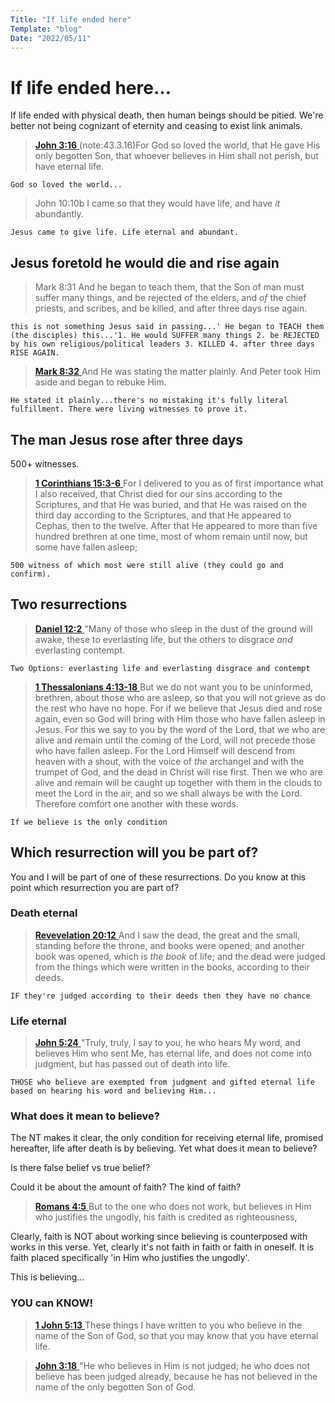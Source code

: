 ```yaml
---
Title: "If life ended here"
Template: "blog"
Date: "2022/05/11"
---
```


# If life ended here…

If life ended with physical death, then human beings should be pitied. We're better not being cognizant of eternity and ceasing to exist link animals. 

> [**John 3:16** ](verseid:43.3.16)(note:43.3.16)For God so loved the world, that He gave His only begotten Son, that whoever believes in Him shall not perish, but have eternal life.

`God so loved the world...`

> John 10:10b  I came so that they would have life, and have *it* abundantly.

`Jesus came to give life. Life eternal and abundant. `

## Jesus foretold he would die and rise again

>Mark 8:31 And he began to teach them, that the Son of man must suffer many things, and be rejected of the elders, and *of* the chief priests, and scribes, and be killed, and after three days rise again.

`this is not something Jesus said in passing...' He began to TEACH them (the disciples) this...'1. He would SUFFER many things 2. be REJECTED by his own religious/political leaders 3. KILLED 4. after three days RISE AGAIN. `

>[**Mark 8:32** ](verseid:41.8.32) And He was stating the matter plainly. And Peter took Him aside and began to rebuke Him.

`He stated it plainly...there's no mistaking it's fully literal fulfillment. There were living witnesses to prove it. `

## The man Jesus rose after three days

500+ witnesses. 

> [**1 Corinthians 15:3-6** ](verseid:46.15.3) For I delivered to you as of first importance what I also received, that Christ died for our sins according to the Scriptures, and that He was buried, and that He was raised on the third day according to the Scriptures, and that He appeared to Cephas, then to the twelve. After that He appeared to more than five hundred brethren at one time, most of whom remain until now, but some have fallen asleep;

`500 witness of which most were still alive (they could go and confirm). `

## Two resurrections

> [**Daniel 12:2** ](verseid:27.12.2) "Many of those who sleep in the dust of the ground will awake, these to everlasting life, but the others to disgrace *and* everlasting contempt.

`Two Options: everlasting life and everlasting disgrace and contempt`

> [**1 Thessalonians 4:13-18** ](verseid:52.4.13) But we do not want you to be uninformed, brethren, about those who are asleep, so that you will not grieve as do the rest who have no hope. For if we believe that Jesus died and rose again, even so God will bring with Him those who have fallen asleep in Jesus. For this we say to you by the word of the Lord, that we who are alive and remain until the coming of the Lord, will not precede those who have fallen asleep. For the Lord Himself will descend from heaven with a shout, with the voice of *the* archangel and with the trumpet of God, and the dead in Christ will rise first. Then we who are alive and remain will be caught up together with them in the clouds to meet the Lord in the air, and so we shall always be with the Lord. Therefore comfort one another with these words.

`If we believe is the only condition`

## Which resurrection will you be part of? 

You and I will be part of one of these resurrections.  Do you know at this point which resurrection you are part of? 

### Death eternal 

> [**Revevelation 20:12** ](verseid:66.20.12) And I saw the dead, the great and the small, standing before the throne, and books were opened; and another book was opened, which is *the book* of life; and the dead were judged from the things which were written in the books, according to their deeds.

`IF they're judged according to their deeds then they have no chance`

### Life eternal 

> [**John 5:24** ](verseid:43.5.24) "Truly, truly, I say to you, he who hears My word, and believes Him who sent Me, has eternal life, and does not come into judgment, but has passed out of death into life.

`THOSE who believe are exempted from judgment and gifted eternal life based on hearing his word and believing Him...`

### What does it mean to believe?

The NT makes it clear, the only condition for receiving eternal life, promised hereafter, life after death is by believing. Yet what does it mean to believe? 

Is there false belief vs true belief? 

Could it be about the amount of faith? The kind of faith? 

> [**Romans 4:5** ](verseid:45.4.5) But to the one who does not work, but believes in Him who justifies the ungodly, his faith is credited as righteousness,

Clearly, faith is NOT about working since believing is counterposed with works in this verse. Yet, clearly it's not faith in faith or faith in oneself. It is faith placed specifically 'in Him who justifies the ungodly'. 

This is believing...



### YOU can KNOW! 

> [**1 John 5:13** ](verseid:62.5.13) These things I have written to you who believe in the name of the Son of God, so that you may know that you have eternal life.



> [**John 3:18** ](verseid:43.3.18) "He who believes in Him is not judged; he who does not believe has been judged already, because he has not believed in the name of the only begotten Son of God.
